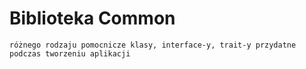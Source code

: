Biblioteka Common
=================

`różnego rodzaju pomocnicze klasy, interface-y, trait-y przydatne podczas tworzeniu aplikacji`
